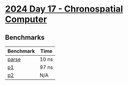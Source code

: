 # [2024 Day 17 - Chronospatial Computer](https://adventofcode.com/2024/day/17)

## Benchmarks

<!-- BEGIN benches -->
| Benchmark                 | Time  |
| ------------------------- | ----- |
| [parse](./src/lib.rs#L12) | 10 ns |
| [p1](./src/lib.rs#L24)    | 97 ns |
| [p2](./src/lib.rs#L55)    | N/A   |
<!-- END benches -->
<!-- BEGIN other_benches -->

<!-- END other_benches -->
